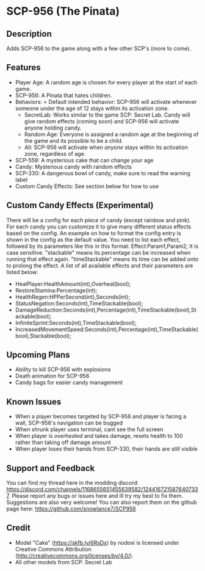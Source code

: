 # SCP-956 (The Pinata)

## Description

Adds SCP-956 to the game along with a few other SCP's (more to come).

## Features

- Player Age: A random age is chosen for every player at the start of each game.
- SCP-956: A Pinata that hates children.
- Behaviors:
	= Default intended behavior: SCP-956 will activate whenever someone under the age of 12 stays within its activation zone.
	- SecretLab: Works similar to the game SCP: Secret Lab. Candy will give random effects (coming soon) and SCP-956 will activate anyone holding candy.
	- Random Age: Everyone is assigned a random age at the beginning of the game and its possible to be a child.
	- All: SCP-956 will activate when *anyone* stays within its activation zone, regardless of age.
- SCP-559: A mysterious cake that can change your age
- Candy: Mysterious candy with random effects
- SCP-330: A dangerous bowl of candy, make sure to read the warning label
- Custom Candy Effects: See section below for how to use

## Custom Candy Effects (Experimental)

There will be a config for each piece of candy (except rainbow and pink). For each candy you can customize it to give many different status effects based on the config.
An example on how to format the config entry is shown in the config as the default value. You need to list each effect, followed by its parameters like this in this format: Effect:Param1,Param2;
It is case sensitive. "stackable" means its percentage can be increased when running that effect again. "timeStackable" means its time can be added onto to prolong the effect.
A list of all available effects and their parameters are listed below:

- HealPlayer:HealthAmount(int),Overheal(bool);
- RestoreStamina:Percentage(int);
- HealthRegen:HPPerSecond(int),Seconds(int);
- StatusNegation:Seconds(int),TimeStackable(bool);
- DamageReduction:Seconds(int),Percentage(int),TimeStackable(bool),Stackable(bool);
- InfiniteSprint:Seconds(int),TimeStackable(bool);
- IncreasedMovementSpeed:Seconds(int),Percentage(int),TimeStackable(bool),Stackable(bool);

## Upcoming Plans

- Ability to kill SCP-956 with explosions
- Death animation for SCP-956
- Candy bags for easier candy management

## Known Issues

- When a player becomes targeted by SCP-956 and player is facing a wall, SCP-956's navigation can be bugged
- When shrunk player uses terminal, cant see the full screen
- When player is *overhealed* and takes damage, resets health to 100 rather than taking off damage amount
- When player loses their hands from SCP-330, their hands are still visible

## Support and Feedback

You can find my thread here in the modding discord: https://discord.com/channels/1168655651455639582/1244167215876407337. Please report any bugs or issues here and ill try my best to fix them. Suggestions are also very welcome! You can also report them on the github page here: https://github.com/snowlance7/SCP956

## Credit

- Model "Cake" (https://skfb.ly/6RsDx) by nodoxi is licensed under Creative Commons Attribution (http://creativecommons.org/licenses/by/4.0/).
- All other models from SCP: Secret Lab